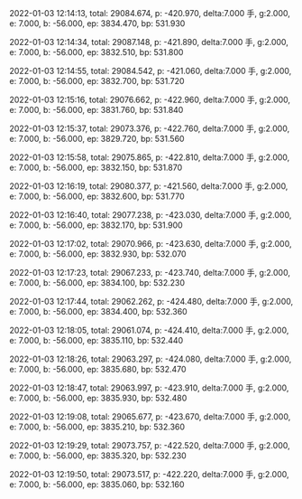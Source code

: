 2022-01-03 12:14:13, total: 29084.674, p: -420.970, delta:7.000 手, g:2.000, e: 7.000, b: -56.000, ep: 3834.470, bp: 531.930

2022-01-03 12:14:34, total: 29087.148, p: -421.890, delta:7.000 手, g:2.000, e: 7.000, b: -56.000, ep: 3832.510, bp: 531.800

2022-01-03 12:14:55, total: 29084.542, p: -421.060, delta:7.000 手, g:2.000, e: 7.000, b: -56.000, ep: 3832.700, bp: 531.720

2022-01-03 12:15:16, total: 29076.662, p: -422.960, delta:7.000 手, g:2.000, e: 7.000, b: -56.000, ep: 3831.760, bp: 531.840

2022-01-03 12:15:37, total: 29073.376, p: -422.760, delta:7.000 手, g:2.000, e: 7.000, b: -56.000, ep: 3829.720, bp: 531.560

2022-01-03 12:15:58, total: 29075.865, p: -422.810, delta:7.000 手, g:2.000, e: 7.000, b: -56.000, ep: 3832.150, bp: 531.870

2022-01-03 12:16:19, total: 29080.377, p: -421.560, delta:7.000 手, g:2.000, e: 7.000, b: -56.000, ep: 3832.600, bp: 531.770

2022-01-03 12:16:40, total: 29077.238, p: -423.030, delta:7.000 手, g:2.000, e: 7.000, b: -56.000, ep: 3832.170, bp: 531.900

2022-01-03 12:17:02, total: 29070.966, p: -423.630, delta:7.000 手, g:2.000, e: 7.000, b: -56.000, ep: 3832.930, bp: 532.070

2022-01-03 12:17:23, total: 29067.233, p: -423.740, delta:7.000 手, g:2.000, e: 7.000, b: -56.000, ep: 3834.100, bp: 532.230

2022-01-03 12:17:44, total: 29062.262, p: -424.480, delta:7.000 手, g:2.000, e: 7.000, b: -56.000, ep: 3834.400, bp: 532.360

2022-01-03 12:18:05, total: 29061.074, p: -424.410, delta:7.000 手, g:2.000, e: 7.000, b: -56.000, ep: 3835.110, bp: 532.440

2022-01-03 12:18:26, total: 29063.297, p: -424.080, delta:7.000 手, g:2.000, e: 7.000, b: -56.000, ep: 3835.680, bp: 532.470

2022-01-03 12:18:47, total: 29063.997, p: -423.910, delta:7.000 手, g:2.000, e: 7.000, b: -56.000, ep: 3835.930, bp: 532.480

2022-01-03 12:19:08, total: 29065.677, p: -423.670, delta:7.000 手, g:2.000, e: 7.000, b: -56.000, ep: 3835.210, bp: 532.360

2022-01-03 12:19:29, total: 29073.757, p: -422.520, delta:7.000 手, g:2.000, e: 7.000, b: -56.000, ep: 3835.320, bp: 532.230

2022-01-03 12:19:50, total: 29073.517, p: -422.220, delta:7.000 手, g:2.000, e: 7.000, b: -56.000, ep: 3835.060, bp: 532.160
